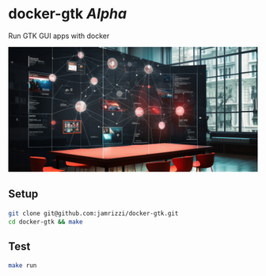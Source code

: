 # docker-gtk _Alpha_
Run GTK GUI apps with docker

![](assets/docker-gtk.png)

## Setup

```sh
git clone git@github.com:jamrizzi/docker-gtk.git
cd docker-gtk && make
```

## Test

```sh
make run
```
